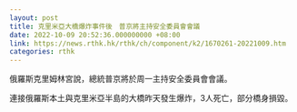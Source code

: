 ```yaml
---
layout: post
title: 克里米亞大橋爆炸事件後　普京將主持安全委員會會議
date: 2022-10-09 20:52:36.000000000 +08:00
link: https://news.rthk.hk/rthk/ch/component/k2/1670261-20221009.htm
categories: rthk
---
```


俄羅斯克里姆林宮說，總統普京將於周一主持安全委員會會議。

連接俄羅斯本土與克里米亞半島的大橋昨天發生爆炸，3人死亡，部分橋身損毀。

